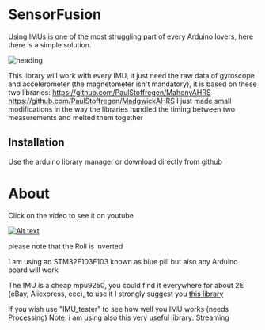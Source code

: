 # SensorFusion
Using IMUs is one of the most struggling part of every Arduino lovers, here there is a simple solution.

![heading](https://image.ibb.co/cNL6n9/2.png)

This library will work with every IMU, it just need the raw data of gyroscope and accelerometer (the magnetometer isn't mandatory), it is based on these two libraries:
https://github.com/PaulStoffregen/MahonyAHRS 
https://github.com/PaulStoffregen/MadgwickAHRS 
I just made small modifications in the way the libraries handled the timing between two measurements and melted them together

## Installation
Use the arduino library manager or download directly from github

# About

Click on the video to see it on youtube

[![Alt text](https://img.youtube.com/vi/uhsOAhe9qgI/0.jpg)](https://www.youtube.com/watch?v=uhsOAhe9qgI)

please note that the Roll is inverted


I am using an STM32F103F103 known as blue pill but also any Arduino board will work

The IMU is a cheap mpu9250, you could find it everywhere for about 2€ (eBay, Aliexpress, ecc), to use it I strongly suggest you [this library](https://github.com/bolderflight/MPU9250)



If you wish use "IMU_tester" to see how well you IMU works (needs Processing)
Note: i am using also this very useful library: Streaming
